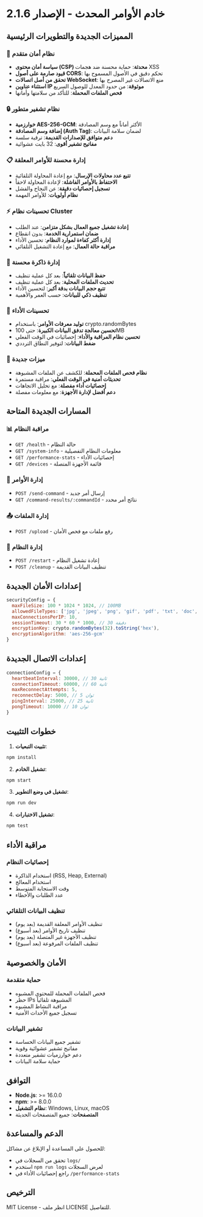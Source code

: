 # خادم الأوامر المحدث - الإصدار 2.1.6

## المميزات الجديدة والتطويرات الرئيسية

### 🔐 نظام أمان متقدم
- **سياسة أمان محتوى (CSP) محدثة**: حماية محسنة ضد هجمات XSS
- **قيود صارمة على أصول CORS**: تحكم دقيق في الأصول المسموح بها
- **تحقق من أصل اتصالات WebSocket**: منع الاتصالات غير المصرح بها
- **استثناء عناوين IP موثوقة**: من حدود المعدل للوصول السريع
- **فحص الملفات المحملة**: للتأكد من سلامتها وأمانها

### 🔒 نظام تشفير متطور
- **خوارزمية AES-256-GCM**: الأكثر أماناً مع وسم المصادقة
- **إضافة وسم المصادقة (Auth Tag)**: لضمان سلامة البيانات
- **دعم متوافق للإصدارات القديمة**: ترقية سلسة
- **مفاتيح تشفير أقوى**: 32 بايت عشوائية

### 📋 إدارة محسنة للأوامر المعلقة
- **تتبع عدد محاولات الإرسال**: مع إعادة المحاولة التلقائية
- **الاحتفاظ بالأوامر الفاشلة**: لإعادة المحاولة لاحقاً
- **تسجيل إحصائيات دقيقة**: عن النجاح والفشل
- **نظام أولويات**: للأوامر المهمة

### ⚡ تحسينات نظام Cluster
- **إعادة تشغيل جميع العمال بشكل متزامن**: عند الطلب
- **ضمان استمرارية الخدمة**: بدون انقطاع
- **إدارة أكثر كفاءة لموارد النظام**: تحسين الأداء
- **مراقبة حالة العمال**: مع إعادة التشغيل التلقائي

### 💾 إدارة ذاكرة محسنة
- **حفظ البيانات تلقائياً**: بعد كل عملية تنظيف
- **تحديث الملفات المحلية**: بعد كل عملية تنظيف
- **تتبع حجم البيانات بدقة أكبر**: لتحسين الأداء
- **تنظيف ذكي للبيانات**: حسب العمر والأهمية

### 🚀 تحسينات الأداء
- **توليد معرفات الأوامر**: باستخدام crypto.randomBytes
- **تحسين معالجة تدفق البيانات الكبيرة**: حتى 100MB
- **تحسين نظام المراقبة والأداء**: إحصائيات في الوقت الفعلي
- **ضغط البيانات**: لتوفير النطاق الترددي

### 📁 ميزات جديدة
- **نظام فحص الملفات المحملة**: للكشف عن الملفات المشبوهة
- **تحديثات أمنية في الوقت الفعلي**: مراقبة مستمرة
- **إحصائيات أداء مفصلة**: مع تحليل الاتجاهات
- **دعم أفضل لإدارة الأجهزة**: مع معلومات مفصلة

## المسارات الجديدة المتاحة

### 📊 مراقبة النظام
- `GET /health` - حالة النظام
- `GET /system-info` - معلومات النظام التفصيلية
- `GET /performance-stats` - إحصائيات الأداء
- `GET /devices` - قائمة الأجهزة المتصلة

### 🎯 إدارة الأوامر
- `POST /send-command` - إرسال أمر جديد
- `GET /command-results/:commandId` - نتائج أمر محدد

### 📤 إدارة الملفات
- `POST /upload` - رفع ملفات مع فحص الأمان

### 🔧 إدارة النظام
- `POST /restart` - إعادة تشغيل النظام
- `POST /cleanup` - تنظيف البيانات القديمة

## إعدادات الأمان الجديدة

```javascript
securityConfig = {
  maxFileSize: 100 * 1024 * 1024, // 100MB
  allowedFileTypes: ['jpg', 'jpeg', 'png', 'gif', 'pdf', 'txt', 'doc', 'docx'],
  maxConnectionsPerIP: 10,
  sessionTimeout: 30 * 60 * 1000, // 30 دقيقة
  encryptionKey: crypto.randomBytes(32).toString('hex'),
  encryptionAlgorithm: 'aes-256-gcm'
}
```

## إعدادات الاتصال الجديدة

```javascript
connectionConfig = {
  heartbeatInterval: 30000, // 30 ثانية
  connectionTimeout: 60000, // 60 ثانية
  maxReconnectAttempts: 5,
  reconnectDelay: 5000, // 5 ثوان
  pingInterval: 25000, // 25 ثانية
  pongTimeout: 10000 // 10 ثوان
}
```

## خطوات التثبيت

1. **تثبيت التبعيات**:
```bash
npm install
```

2. **تشغيل الخادم**:
```bash
npm start
```

3. **تشغيل في وضع التطوير**:
```bash
npm run dev
```

4. **تشغيل الاختبارات**:
```bash
npm test
```

## مراقبة الأداء

### إحصائيات النظام
- استخدام الذاكرة (RSS, Heap, External)
- استخدام المعالج
- وقت الاستجابة المتوسط
- عدد الطلبات والأخطاء

### تنظيف البيانات التلقائي
- تنظيف الأوامر المعلقة القديمة (بعد يوم)
- تنظيف تاريخ الأوامر (بعد أسبوع)
- تنظيف الأجهزة غير المتصلة (بعد يوم)
- تنظيف الملفات المرفوعة (بعد أسبوع)

## الأمان والخصوصية

### حماية متقدمة
- فحص الملفات المحملة للمحتوى المشبوه
- حظر IPs المشبوهة تلقائياً
- مراقبة النشاط المشبوه
- تسجيل جميع الأحداث الأمنية

### تشفير البيانات
- تشفير جميع البيانات الحساسة
- مفاتيح تشفير عشوائية وقوية
- دعم خوارزميات تشفير متعددة
- حماية سلامة البيانات

## التوافق

- **Node.js**: >= 16.0.0
- **npm**: >= 8.0.0
- **نظام التشغيل**: Windows, Linux, macOS
- **المتصفحات**: جميع المتصفحات الحديثة

## الدعم والمساعدة

للحصول على المساعدة أو الإبلاغ عن مشاكل:
- تحقق من السجلات في `logs/`
- استخدم `npm run logs` لعرض السجلات
- راجع إحصائيات الأداء في `/performance-stats`

## الترخيص

MIT License - انظر ملف LICENSE للتفاصيل.